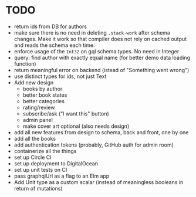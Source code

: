 # TODO

- return ids from DB for authors
- make sure there is no need in deleting `.stack-work` after schema changes. Make it work so that compiler does not rely on cached output and reads the schema each time.
- enforce usage of the `Int32` on gql schema types. No need in Integer
- query: find author with exactly equal name (for better demo data loading function)
- return meaningful error on backend (istead of "Something went wrong")
- use distinct types for ids, not just Text
- Add new design
   - books by author
   - better book states
   - better categories
   - rating/review
   - subscribe/ask ("I want this" button)
   - admin panel
   - make cover art optional (also needs design)
- add all new features from design to schema, back and front, one by one
- add all the books
- add authentication tokens (probably, GitHub auth for admin room)
- containerize all the things
- set up Circle CI
- set up deployment to DigitalOcean
- set up unit tests on CI
- pass graphqlUrl as a flag to an Elm app
- Add Unit type as a custom scalar (instead of meaningless booleans in return of mutations)
